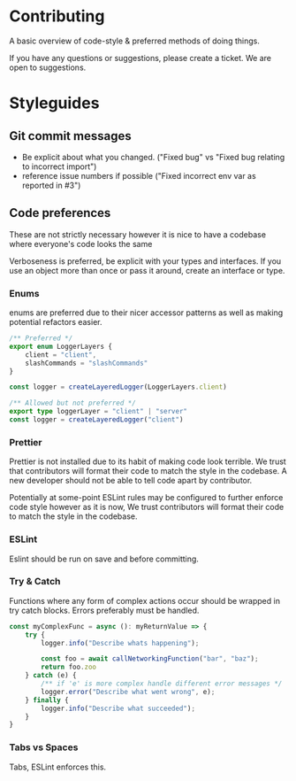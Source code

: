 # Contributing
A basic overview of code-style & preferred methods of doing things.

If you have any questions or suggestions, please create a ticket. We are open to suggestions.

# Styleguides
## Git commit messages
- Be explicit about what you changed. ("Fixed bug" vs "Fixed bug relating to incorrect import") 
- reference issue numbers if possible ("Fixed incorrect env var as reported in #3") 

## Code preferences
These are not strictly necessary however it is nice to have a codebase where everyone's code looks the same

Verboseness is preferred, be explicit with your types and interfaces.
If you use an object more than once or pass it around, create an interface or type.

### Enums
enums are preferred due to their nicer accessor patterns as well as making potential refactors easier.

```ts
/** Preferred */
export enum LoggerLayers {
	client = "client",
	slashCommands = "slashCommands"
}

const logger = createLayeredLogger(LoggerLayers.client)
```
```ts
/** Allowed but not preferred */
export type loggerLayer = "client" | "server"
const logger = createLayeredLogger("client")
```

### Prettier
Prettier is not installed due to its habit of making code look terrible. We trust that contributors will format their code to match the style in the codebase. A new developer should not be able to tell code apart by contributor.

Potentially at some-point ESLint rules may be configured to further enforce code style however as it is now, We trust contributors will format their code to match the style in the codebase.

### ESLint
Eslint should be run on save and before committing.

### Try & Catch
Functions where any form of complex actions occur should be wrapped in try catch blocks. Errors preferably must be handled.
```ts
const myComplexFunc = async (): myReturnValue => {
	try {
		logger.info("Describe whats happening");

		const foo = await callNetworkingFunction("bar", "baz");
		return foo.zoo
	} catch (e) {
		/** if 'e' is more complex handle different error messages */
		logger.error("Describe what went wrong", e);
	} finally {
		logger.info("Describe what succeeded");
	}	
}
```

### Tabs vs Spaces
Tabs, ESLint enforces this.
